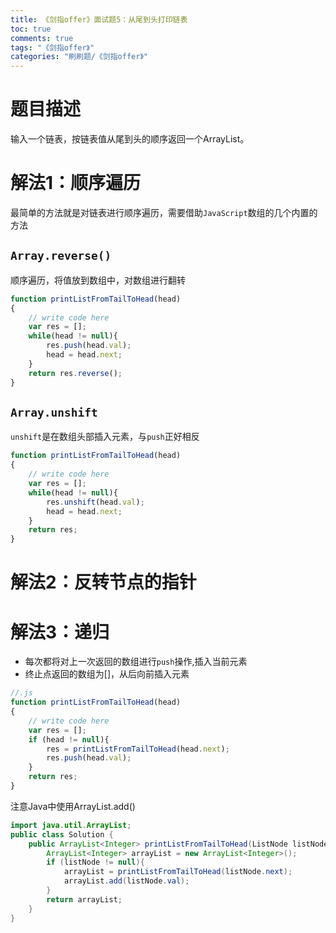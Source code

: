 ```yaml
---
title: 《剑指offer》面试题5：从尾到头打印链表
toc: true
comments: true
tags: "《剑指offer》"
categories: "刷刷题/《剑指offer》"
---
```


# 题目描述

输入一个链表，按链表值从尾到头的顺序返回一个ArrayList。


# 解法1：顺序遍历

最简单的方法就是对链表进行顺序遍历，需要借助`JavaScript`数组的几个内置的方法

## `Array.reverse()`

顺序遍历，将值放到数组中，对数组进行翻转

```js
function printListFromTailToHead(head)
{
    // write code here
    var res = [];
    while(head != null){
        res.push(head.val);
        head = head.next;
    }
    return res.reverse();
}
```

## `Array.unshift`

`unshift`是在数组头部插入元素，与`push`正好相反
```js
function printListFromTailToHead(head)
{
    // write code here
    var res = [];
    while(head != null){
        res.unshift(head.val);
        head = head.next;
    }
    return res;
}
```

# 解法2：反转节点的指针




# 解法3：递归

- 每次都将对上一次返回的数组进行`push`操作,插入当前元素
- 终止点返回的数组为[]，从后向前插入元素

```js
//.js
function printListFromTailToHead(head)
{
    // write code here
    var res = [];
    if (head != null){
        res = printListFromTailToHead(head.next);
        res.push(head.val);
    }
    return res;
}
```

注意Java中使用ArrayList.add()
```java
import java.util.ArrayList;
public class Solution {
    public ArrayList<Integer> printListFromTailToHead(ListNode listNode) {
        ArrayList<Integer> arrayList = new ArrayList<Integer>();
        if (listNode != null){
            arrayList = printListFromTailToHead(listNode.next);
            arrayList.add(listNode.val);
        }
        return arrayList;
    }
}
```

